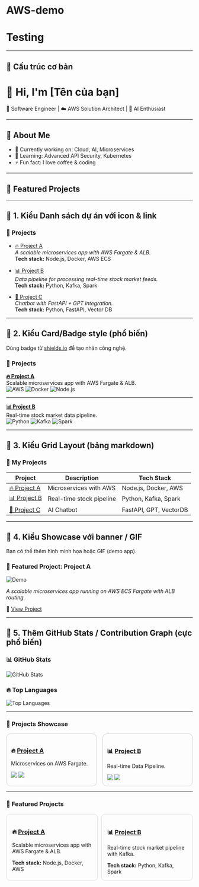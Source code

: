 # AWS-demo
# Testing
---

## 🔹 Cấu trúc cơ bản

# 👋 Hi, I'm [Tên của bạn]  
🚀 Software Engineer | ☁️ AWS Solution Architect | 🤖 AI Enthusiast  

---

## 🌟 About Me
- 🔭 Currently working on: Cloud, AI, Microservices  
- 🌱 Learning: Advanced API Security, Kubernetes  
- ⚡ Fun fact: I love coffee & coding  

---

## 📌 Featured Projects


---

## 🔹 1. Kiểu **Danh sách dự án với icon & link**

### 🚀 Projects
- [🔥 Project A](https://github.com/username/project-a)  
  _A scalable microservices app with AWS Fargate & ALB._  
  **Tech stack:** Node.js, Docker, AWS ECS  

- [📊 Project B](https://github.com/username/project-b)  
  _Data pipeline for processing real-time stock market feeds._  
  **Tech stack:** Python, Kafka, Spark  

- [🤖 Project C](https://github.com/username/project-c)  
  _Chatbot with FastAPI + GPT integration._  
  **Tech stack:** Python, FastAPI, Vector DB  


---

## 🔹 2. Kiểu **Card/Badge style (phổ biến)**

Dùng badge từ [shields.io](https://shields.io/) để tạo nhãn công nghệ.

### 🚀 Projects

**[🔥 Project A](https://github.com/username/project-a)**  
Scalable microservices app with AWS Fargate & ALB.  
![AWS](https://img.shields.io/badge/AWS-Cloud-orange) 
![Docker](https://img.shields.io/badge/Docker-Container-blue) 
![Node.js](https://img.shields.io/badge/Node.js-JS-green)

---

**[📊 Project B](https://github.com/username/project-b)**  
Real-time stock market data pipeline.  
![Python](https://img.shields.io/badge/Python-3.9-blue) 
![Kafka](https://img.shields.io/badge/Kafka-Streaming-black) 
![Spark](https://img.shields.io/badge/Spark-BigData-red)


---

## 🔹 3. Kiểu **Grid Layout (bảng markdown)**

### 📌 My Projects

| Project | Description | Tech Stack |
|---------|-------------|------------|
| [🔥 Project A](https://github.com/username/project-a) | Microservices with AWS | Node.js, Docker, AWS |
| [📊 Project B](https://github.com/username/project-b) | Real-time stock pipeline | Python, Kafka, Spark |
| [🤖 Project C](https://github.com/username/project-c) | AI Chatbot | FastAPI, GPT, VectorDB |


---

## 🔹 4. Kiểu **Showcase với banner / GIF**

Bạn có thể thêm hình minh họa hoặc GIF (demo app).

### 🚀 Featured Project: Project A

![Demo](https://raw.githubusercontent.com/username/project-a/main/demo.gif)

_A scalable microservices app running on AWS ECS Fargate with ALB routing._

🔗 [View Project](https://github.com/username/project-a)


---

## 🔹 5. Thêm **GitHub Stats / Contribution Graph** (cực phổ biến)


### 📊 GitHub Stats
![GitHub Stats](https://github-readme-stats.vercel.app/api?username=tqnhu4&show_icons=true&theme=radical)

### 🔥 Top Languages
![Top Languages](https://github-readme-stats.vercel.app/api/top-langs/?username=tqnhu4&layout=compact&theme=radical)

---

### 🌟 Projects Showcase

<div style="display: grid; grid-template-columns: repeat(2, 1fr); gap: 15px;">

<div style="border: 1px solid #ccc; border-radius: 12px; padding: 12px;">
  <h3>🔥 <a href="https://github.com/username/project-a">Project A</a></h3>
  <p>Microservices on AWS Fargate.</p>
  <img src="https://img.shields.io/badge/AWS-Cloud-orange"> 
  <img src="https://img.shields.io/badge/Docker-Container-blue"> 
</div>

<div style="border: 1px solid #ccc; border-radius: 12px; padding: 12px;">
  <h3>📊 <a href="https://github.com/username/project-b">Project B</a></h3>
  <p>Real-time Data Pipeline.</p>
  <img src="https://img.shields.io/badge/Python-3.9-blue"> 
  <img src="https://img.shields.io/badge/Kafka-Streaming-black"> 
</div>

</div>

---
### 📌 Featured Projects

<div style="display: flex; gap: 10px;">

  <div style="flex: 1; border: 1px solid #ddd; border-radius: 10px; padding: 15px;">
    <h3>🔥 <a href="https://github.com/username/project-a">Project A</a></h3>
    <p>Scalable microservices app with AWS Fargate & ALB.</p>
    <b>Tech stack:</b> Node.js, Docker, AWS
  </div>

  <div style="flex: 1; border: 1px solid #ddd; border-radius: 10px; padding: 15px;">
    <h3>📊 <a href="https://github.com/username/project-b">Project B</a></h3>
    <p>Real-time stock market pipeline with Kafka.</p>
    <b>Tech stack:</b> Python, Kafka, Spark
  </div>

</div>



